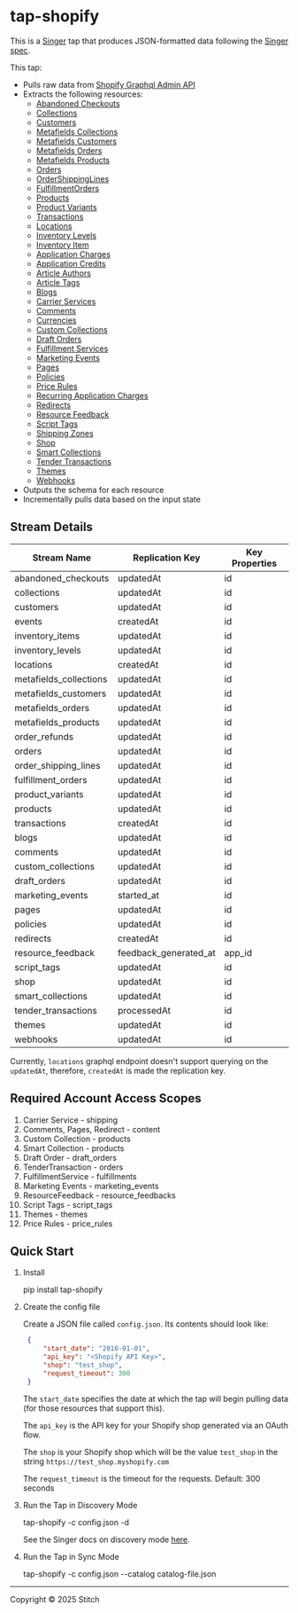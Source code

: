 # tap-shopify

This is a [Singer](https://singer.io) tap that produces JSON-formatted data
following the [Singer spec](https://github.com/singer-io/getting-started/blob/master/SPEC.md).

This tap:

- Pulls raw data from [Shopify Graphql Admin API](https://shopify.dev/docs/api/admin-graphql/latest)
- Extracts the following resources:
  - [Abandoned Checkouts](https://shopify.dev/docs/api/admin-graphql/latest/queries/abandonedcheckouts)
  - [Collections](https://shopify.dev/docs/api/admin-graphql/latest/queries/collections)
  - [Customers](https://shopify.dev/docs/api/admin-graphql/latest/queries/customers)
  - [Metafields Collections](https://shopify.dev/docs/api/admin-graphql/latest/queries/collections)
  - [Metafields Customers](https://shopify.dev/docs/api/admin-graphql/latest/queries/customers)
  - [Metafields Orders](https://shopify.dev/docs/api/admin-graphql/latest/queries/orders)
  - [Metafields Products](https://shopify.dev/docs/api/admin-graphql/latest/queries/products)
  - [Orders](https://shopify.dev/docs/api/admin-graphql/latest/queries/orders)
  - [OrderShippingLines](https://shopify.dev/docs/api/admin-graphql/latest/objects/ShippingLine)
  - [FulfillmentOrders](https://shopify.dev/docs/api/admin-graphql/latest/queries/fulfillmentorders)
  - [Products](https://shopify.dev/docs/api/admin-graphql/latest/queries/products)
  - [Product Variants](https://shopify.dev/docs/api/admin-graphql/latest/queries/productVariants)
  - [Transactions](https://shopify.dev/docs/api/admin-graphql/latest/queries/orders)
  - [Locations](https://shopify.dev/docs/api/admin-graphql/latest/queries/locations)
  - [Inventory Levels](https://shopify.dev/docs/api/admin-graphql/latest/queries/inventorylevel)
  - [Inventory Item](https://shopify.dev/docs/api/admin-graphql/latest/queries/inventoryitems)
  - [Application Charges](https://shopify.dev/docs/api/admin-graphql/latest/queries/currentAppInstallation?example=retrieves-a-list-of-application-charges)
  - [Application Credits](https://shopify.dev/docs/api/admin-graphql/latest/queries/appInstallation?example=retrieves-all-application-credits)
  - [Article Authors](https://shopify.dev/docs/api/admin-rest/latest/resources/article#get-articles-authors)
  - [Article Tags](https://shopify.dev/docs/api/admin-rest/latest/resources/article#get-articles-tags)
  - [Blogs](https://shopify.dev/docs/api/admin-graphql/latest/queries/blogs?example=retrieve-a-list-of-all-blogs)
  - [Carrier Services](https://shopify.dev/docs/api/admin-rest/latest/resources/carrierservice#get-carrier-services)
  - [Comments](https://shopify.dev/docs/api/admin-graphql/latest/queries/comments?example=retrieves-a-list-of-comments)
  - [Currencies](https://shopify.dev/docs/api/admin-graphql/latest/queries/shop?example=retrieves-a-list-of-currencies-enabled-on-a-shop)
  - [Custom Collections](https://shopify.dev/docs/api/admin-graphql/latest/queries/collections?example=retrieve-a-list-of-custom-collections)
  - [Draft Orders](https://shopify.dev/docs/api/admin-graphql/latest/queries/draftOrders?example=retrieves-a-list-of-draft-orders)
  - [Fulfillment Services](https://shopify.dev/docs/api/admin-graphql/latest/queries/shop?example=receive-a-list-of-all-fulfillmentservices)
  - [Marketing Events](https://shopify.dev/docs/api/admin-graphql/latest/queries/marketingEvents?example=retrieves-a-list-of-all-marketing-events)
  - [Pages](https://shopify.dev/docs/api/admin-graphql/latest/queries/pages?example=retrieves-a-list-of-pages)
  - [Policies](https://shopify.dev/docs/api/admin-graphql/latest/queries/shop?example=retrieves-a-list-of-the-shops-policies)
  - [Price Rules](https://shopify.dev/docs/api/admin-graphql/latest/queries/discountNodes)
  - [Recurring Application Charges](https://shopify.dev/docs/api/admin-graphql/latest/queries/currentAppInstallationexample=retrieves-a-list-of-recurring-application-charges)
  - [Redirects](https://shopify.dev/docs/api/admin-graphql/latest/queries/urlRedirects?example=retrieves-a-list-of-url-redirects)
  - [Resource Feedback](https://shopify.dev/docs/api/admin-graphql/latest/queries/app?example=get-the-feedback-field)
  - [Script Tags](https://shopify.dev/docs/api/admin-graphql/latest/queries/scriptTags?example=retrieves-a-list-of-all-script-tags)
  - [Shipping Zones](https://shopify.dev/docs/api/admin-graphql/latest/queries/deliveryProfiles?example=receive-a-list-of-all-shippingzones)
  - [Shop](https://shopify.dev/docs/api/admin-rest/latest/resources/shop#get-shop)
  - [Smart Collections](https://shopify.dev/docs/api/admin-graphql/latest/queries/collections?example=retrieve-a-list-of-smart-collections)
  - [Tender Transactions](https://shopify.dev/docs/api/admin-graphql/latest/queries/tenderTransactions?example=retrieves-a-list-of-tender-transactions)
  - [Themes](https://shopify.dev/docs/api/admin-graphql/latest/queries/themes?example=retrieves-a-list-of-themes)
  - [Webhooks](https://shopify.dev/docs/api/admin-graphql/latest/queries/webhookSubscriptions)
- Outputs the schema for each resource
- Incrementally pulls data based on the input state

## Stream Details

| Stream Name            | Replication Key          | Key Properties|
|------------------------|--------------------------|---------------|
| abandoned_checkouts    | updatedAt                | id            |
| collections            | updatedAt                | id            |
| customers              | updatedAt                | id            |
| events                 | createdAt                | id            |
| inventory_items        | updatedAt                | id            |
| inventory_levels       | updatedAt                | id            |
| locations              | createdAt                | id            |
| metafields_collections | updatedAt                | id            |
| metafields_customers   | updatedAt                | id            |
| metafields_orders      | updatedAt                | id            |
| metafields_products    | updatedAt                | id            |
| order_refunds          | updatedAt                | id            |
| orders                 | updatedAt                | id            |
| order_shipping_lines   | updatedAt                | id            |
| fulfillment_orders     | updatedAt                | id            |
| product_variants       | updatedAt                | id            |
| products               | updatedAt                | id            |
| transactions           | createdAt                | id            |
| blogs                  | updatedAt                | id            |
| comments               | updatedAt                | id            |
| custom_collections     | updatedAt                | id            |
| draft_orders           | updatedAt                | id            |
| marketing_events       | started_at               | id            |
| pages                  | updatedAt                | id            |
| policies               | updatedAt                | id            |
| redirects              | createdAt                | id            |
| resource_feedback      | feedback_generated_at    | app_id        |
| script_tags            | updatedAt                | id            |
| shop                   | updatedAt                | id            |
| smart_collections      | updatedAt                | id            |
| tender_transactions    | processedAt              | id            |
| themes                 | updatedAt                | id            |
| webhooks               | updatedAt                | id            |

Currently, `locations` graphql endpoint doesn't support querying on the `updatedAt`, therefore, `createdAt` is made the replication key.

## Required Account Access Scopes

1. Carrier Service - shipping
2. Comments, Pages, Redirect - content
3. Custom Collection - products
4. Smart Collection - products
5. Draft Order - draft_orders
6. TenderTransaction - orders
7. FulfillmentService - fulfillments
8. Marketing Events - marketing_events
9. ResourceFeedback - resource_feedbacks
10. Script Tags  - script_tags
11. Themes - themes
12. Price Rules - price_rules


## Quick Start

1. Install

    pip install tap-shopify

2. Create the config file

   Create a JSON file called `config.json`. Its contents should look like:

   ```json
    {
        "start_date": "2010-01-01",
        "api_key": "<Shopify API Key>",
        "shop": "test_shop",
        "request_timeout": 300
    }
    ```

   The `start_date` specifies the date at which the tap will begin pulling data
   (for those resources that support this).

   The `api_key` is the API key for your Shopify shop generated via an OAuth flow.

   The `shop` is your Shopify shop which will be the value `test_shop` in the string `https://test_shop.myshopify.com`

    The `request_timeout` is the timeout for the requests. Default: 300 seconds

4. Run the Tap in Discovery Mode

    tap-shopify -c config.json -d

   See the Singer docs on discovery mode
   [here](https://github.com/singer-io/getting-started/blob/master/docs/DISCOVERY_MODE.md#discovery-mode).

5. Run the Tap in Sync Mode

    tap-shopify -c config.json --catalog catalog-file.json

---

Copyright &copy; 2025 Stitch
